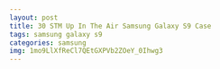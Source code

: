 ```yaml
---
layout: post
title: 30 STM Up In The Air Samsung Galaxy S9 Case
tags: samsung galaxy s9
categories: samsung
img: 1mo9LlXfReCl7QEtGXPVb2ZOeY_0Ihwg3
---
```

